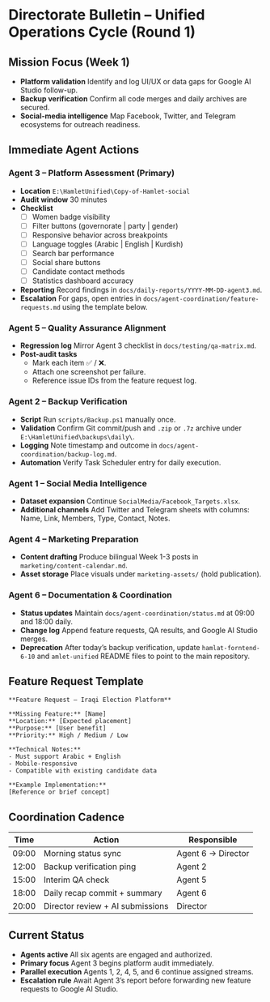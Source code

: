 # Directorate Bulletin – Unified Operations Cycle (Round 1)

## Mission Focus (Week 1)
- **Platform validation** Identify and log UI/UX or data gaps for Google AI Studio follow-up.
- **Backup verification** Confirm all code merges and daily archives are secured.
- **Social-media intelligence** Map Facebook, Twitter, and Telegram ecosystems for outreach readiness.

## Immediate Agent Actions
### Agent 3 – Platform Assessment (Primary)
- **Location** `E:\HamletUnified\Copy-of-Hamlet-social`
- **Audit window** 30 minutes
- **Checklist**
  - [ ] Women badge visibility
  - [ ] Filter buttons (governorate | party | gender)
  - [ ] Responsive behavior across breakpoints
  - [ ] Language toggles (Arabic | English | Kurdish)
  - [ ] Search bar performance
  - [ ] Social share buttons
  - [ ] Candidate contact methods
  - [ ] Statistics dashboard accuracy
- **Reporting** Record findings in `docs/daily-reports/YYYY-MM-DD-agent3.md`.
- **Escalation** For gaps, open entries in `docs/agent-coordination/feature-requests.md` using the template below.

### Agent 5 – Quality Assurance Alignment
- **Regression log** Mirror Agent 3 checklist in `docs/testing/qa-matrix.md`.
- **Post-audit tasks**
  - Mark each item ✅ / ❌.
  - Attach one screenshot per failure.
  - Reference issue IDs from the feature request log.

### Agent 2 – Backup Verification
- **Script** Run `scripts/Backup.ps1` manually once.
- **Validation** Confirm Git commit/push and `.zip` or `.7z` archive under `E:\HamletUnified\backups\daily\`.
- **Logging** Note timestamp and outcome in `docs/agent-coordination/backup-log.md`.
- **Automation** Verify Task Scheduler entry for daily execution.

### Agent 1 – Social Media Intelligence
- **Dataset expansion** Continue `SocialMedia/Facebook_Targets.xlsx`.
- **Additional channels** Add Twitter and Telegram sheets with columns: Name, Link, Members, Type, Contact, Notes.

### Agent 4 – Marketing Preparation
- **Content drafting** Produce bilingual Week 1-3 posts in `marketing/content-calendar.md`.
- **Asset storage** Place visuals under `marketing-assets/` (hold publication).

### Agent 6 – Documentation & Coordination
- **Status updates** Maintain `docs/agent-coordination/status.md` at 09:00 and 18:00 daily.
- **Change log** Append feature requests, QA results, and Google AI Studio merges.
- **Deprecation** After today’s backup verification, update `hamlat-forntend-6-10` and `amlet-unified` README files to point to the main repository.

## Feature Request Template
```
**Feature Request – Iraqi Election Platform**

**Missing Feature:** [Name]
**Location:** [Expected placement]
**Purpose:** [User benefit]
**Priority:** High / Medium / Low

**Technical Notes:**
- Must support Arabic + English
- Mobile-responsive
- Compatible with existing candidate data

**Example Implementation:**
[Reference or brief concept]
```

## Coordination Cadence
| Time  | Action                          | Responsible |
|-------|---------------------------------|-------------|
| 09:00 | Morning status sync             | Agent 6 → Director |
| 12:00 | Backup verification ping        | Agent 2    |
| 15:00 | Interim QA check                | Agent 5    |
| 18:00 | Daily recap commit + summary    | Agent 6    |
| 20:00 | Director review + AI submissions| Director   |

## Current Status
- **Agents active** All six agents are engaged and authorized.
- **Primary focus** Agent 3 begins platform audit immediately.
- **Parallel execution** Agents 1, 2, 4, 5, and 6 continue assigned streams.
- **Escalation rule** Await Agent 3’s report before forwarding new feature requests to Google AI Studio.
